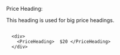 Price Heading:

This heading is used for big price headings.

```

  <div>
    <PriceHeading>  $20 </PriceHeading>
  </div>

```
